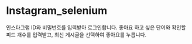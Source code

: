 # Instagram_selenium
인스타그램 ID와 비밀번호를 입력받아 로그인합니다.
좋아요 하고 싶은 단어와 확인할 피드 개수를 입력받고, 최신 게시글을 선택하여 좋아요를 누릅니다.
